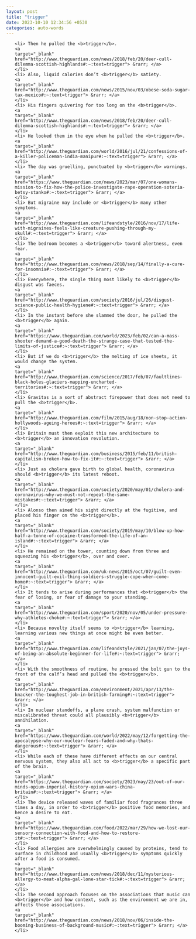 ```yaml
---
layout: post
title: "trigger"
date: 2023-10-10 12:34:56 +0530
categories: auto-words
---
```

<ol>

    <li> Then he pulled the <b>trigger</b>.
    <a 
    target="_blank" 
    href="http://www.theguardian.com/news/2018/feb/20/deer-cull-dilemma-scottish-highlands#:~:text=trigger"> &rarr; </a>
    </li>
    <li> Also, liquid calories don’t <b>trigger</b> satiety.
    <a 
    target="_blank" 
    href="http://www.theguardian.com/news/2015/nov/03/obese-soda-sugar-tax-mexico#:~:text=trigger"> &rarr; </a>
    </li>
    <li> His fingers quivering for too long on the <b>trigger</b>.
    <a 
    target="_blank" 
    href="http://www.theguardian.com/news/2018/feb/20/deer-cull-dilemma-scottish-highlands#:~:text=trigger"> &rarr; </a>
    </li>
    <li> He looked them in the eye when he pulled the <b>trigger</b>.
    <a 
    target="_blank" 
    href="http://www.theguardian.com/world/2016/jul/21/confessions-of-a-killer-policeman-india-manipur#:~:text=trigger"> &rarr; </a>
    </li>
    <li> The day was gruelling, punctuated by <b>trigger</b> warnings.
    <a 
    target="_blank" 
    href="https://www.theguardian.com/news/2023/mar/07/one-womans-mission-to-fix-how-the-police-investigate-rape-operation-soteria-betsy-stanko#:~:text=trigger"> &rarr; </a>
    </li>
    <li> But migraine may include or <b>trigger</b> many other symptoms.
    <a 
    target="_blank" 
    href="http://www.theguardian.com/lifeandstyle/2016/nov/17/life-with-migraines-feels-like-creature-pushing-through-my-skull#:~:text=trigger"> &rarr; </a>
    </li>
    <li> The bedroom becomes a <b>trigger</b> toward alertness, even fear.
    <a 
    target="_blank" 
    href="http://www.theguardian.com/news/2018/sep/14/finally-a-cure-for-insomnia#:~:text=trigger"> &rarr; </a>
    </li>
    <li> Everywhere, the single thing most likely to <b>trigger</b> disgust was faeces.
    <a 
    target="_blank" 
    href="http://www.theguardian.com/society/2016/jul/26/disgust-science-public-health-hygiene#:~:text=trigger"> &rarr; </a>
    </li>
    <li> In the instant before she slammed the door, he pulled the <b>trigger</b> again.
    <a 
    target="_blank" 
    href="https://www.theguardian.com/world/2023/feb/02/can-a-mass-shooter-demand-a-good-death-the-strange-case-that-tested-the-limits-of-justice#:~:text=trigger"> &rarr; </a>
    </li>
    <li> But if we do <b>trigger</b> the melting of ice sheets, it would change the system.
    <a 
    target="_blank" 
    href="http://www.theguardian.com/science/2017/feb/07/faultlines-black-holes-glaciers-mapping-uncharted-territories#:~:text=trigger"> &rarr; </a>
    </li>
    <li> Gravitas is a sort of abstract firepower that does not need to pull the <b>trigger</b>.
    <a 
    target="_blank" 
    href="http://www.theguardian.com/film/2015/aug/18/non-stop-action-hollywoods-ageing-heroes#:~:text=trigger"> &rarr; </a>
    </li>
    <li> Britain must then exploit this new architecture to <b>trigger</b> an innovation revolution.
    <a 
    target="_blank" 
    href="http://www.theguardian.com/business/2015/feb/11/british-capitalism-broken-how-to-fix-it#:~:text=trigger"> &rarr; </a>
    </li>
    <li> Just as cholera gave birth to global health, coronavirus should <b>trigger</b> its latest reboot.
    <a 
    target="_blank" 
    href="http://www.theguardian.com/society/2020/may/01/cholera-and-coronavirus-why-we-must-not-repeat-the-same-mistakes#:~:text=trigger"> &rarr; </a>
    </li>
    <li> Alonso then aimed his sight directly at the fugitive, and placed his finger on the <b>trigger</b>.
    <a 
    target="_blank" 
    href="http://www.theguardian.com/society/2019/may/10/blow-up-how-half-a-tonne-of-cocaine-transformed-the-life-of-an-island#:~:text=trigger"> &rarr; </a>
    </li>
    <li> He remained on the tower, counting down from three and squeezing his <b>trigger</b>, over and over.
    <a 
    target="_blank" 
    href="http://www.theguardian.com/uk-news/2015/oct/07/guilt-even-innocent-guilt-evil-thing-soldiers-struggle-cope-when-come-home#:~:text=trigger"> &rarr; </a>
    </li>
    <li> It tends to arise during performances that <b>trigger</b> the fear of losing, or fear of damage to your standing.
    <a 
    target="_blank" 
    href="http://www.theguardian.com/sport/2020/nov/05/under-pressure-why-athletes-choke#:~:text=trigger"> &rarr; </a>
    </li>
    <li> Because novelty itself seems to <b>trigger</b> learning, learning various new things at once might be even better.
    <a 
    target="_blank" 
    href="http://www.theguardian.com/lifeandstyle/2021/jan/07/the-joys-of-being-an-absolute-beginner-for-life#:~:text=trigger"> &rarr; </a>
    </li>
    <li> With the smoothness of routine, he pressed the bolt gun to the front of the calf’s head and pulled the <b>trigger</b>.
    <a 
    target="_blank" 
    href="http://www.theguardian.com/environment/2021/apr/13/the-knacker-the-toughest-job-in-british-farming#:~:text=trigger"> &rarr; </a>
    </li>
    <li> In nuclear standoffs, a plane crash, system malfunction or miscalibrated threat could all plausibly <b>trigger</b> annihilation.
    <a 
    target="_blank" 
    href="https://www.theguardian.com/world/2022/may/12/forgetting-the-apocalypse-why-our-nuclear-fears-faded-and-why-thats-dangerous#:~:text=trigger"> &rarr; </a>
    </li>
    <li> While each of these have different effects on our central nervous system, they also all act to <b>trigger</b> a specific part of the brain.
    <a 
    target="_blank" 
    href="https://www.theguardian.com/society/2023/may/23/out-of-our-minds-opium-imperial-history-opium-wars-china-britain#:~:text=trigger"> &rarr; </a>
    </li>
    <li> The device released waves of familiar food fragrances three times a day, in order to <b>trigger</b> positive food memories, and hence a desire to eat.
    <a 
    target="_blank" 
    href="https://www.theguardian.com/food/2022/mar/29/how-we-lost-our-sensory-connection-with-food-and-how-to-restore-it#:~:text=trigger"> &rarr; </a>
    </li>
    <li> Food allergies are overwhelmingly caused by proteins, tend to surface in childhood and usually <b>trigger</b> symptoms quickly after a food is consumed.
    <a 
    target="_blank" 
    href="http://www.theguardian.com/news/2018/dec/11/mysterious-allergy-to-meat-alpha-gal-lone-star-tick#:~:text=trigger"> &rarr; </a>
    </li>
    <li> The second approach focuses on the associations that music can <b>trigger</b> and how context, such as the environment we are in, affects those associations.
    <a 
    target="_blank" 
    href="http://www.theguardian.com/news/2018/nov/06/inside-the-booming-business-of-background-music#:~:text=trigger"> &rarr; </a>
    </li>